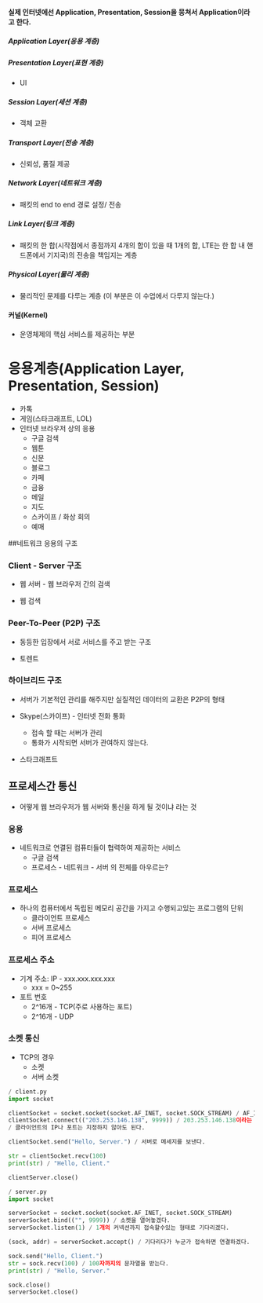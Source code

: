 #### 실제 인터넷에선 Application, Presentation, Session을 뭉쳐서 Application이라고 한다.

##### Application Layer(응용 계층)

##### Presentation Layer(표현 계층)

- UI

##### Session Layer(세션 계층)

- 객체 교환

##### Transport Layer(전송 계층)

- 신뢰성, 품질 제공

##### Network Layer(네트워크 계층)

- 패킷의 end to end 경로 설정/ 전송

##### Link Layer(링크 계층)

- 패킷의 한 합(시작점에서 종점까지 4개의 합이 있을 때 1개의 합, LTE는 한 합 내 핸드폰에서 기지국)의 전송을 책임지는 계층

##### Physical Layer(물리 계층)

- 물리적인 문제를 다루는 계층 (이 부분은 이 수업에서 다루지 않는다.)

#### 커널(Kernel)

- 운영체제의 핵심 서비스를 제공하는 부분

# 응용계층(Application Layer, Presentation, Session)

- 카톡
- 게임(스타크래프트, LOL)
- 인터넷 브라우저 상의 응용
  - 구글 검색
  - 웹툰
  - 신문
  - 블로그
  - 카페
  - 금융
  - 메일
  - 지도
  - 스카이프 / 화상 회의
  - 예매

##네트워크 응용의 구조

### Client - Server 구조

- 웹 서버 - 웹 브라우저 간의 검색

- 웹 검색

### Peer-To-Peer (P2P) 구조

- 동등한 입장에서 서로 서비스를 주고 받는 구조

- 토렌트

### 하이브리드 구조

- 서버가 기본적인 관리를 해주지만 실질적인 데이터의 교환은 P2P의 형태

- Skype(스카이프) - 인터넷 전화 통화
  - 접속 할 때는 서버가 관리
  - 통화가 시작되면 서버가 관여하지 않는다.
- 스타크래프트

## 프로세스간 통신

- 어떻게 웹 브라우저가 웹 서버와 통신을 하게 될 것이냐 라는 것

### 응용

- 네트워크로 연결된 컴퓨터들이 협력하여 제공하는 서비스
  - 구글 검색
  - 프로세스 - 네트워크 - 서버 의 전체를 아우르는?

### 프로세스

- 하나의 컴퓨터에서 독립된 메모리 공간을 가지고 수행되고있는 프로그램의 단위
  - 클라이언트 프로세스
  - 서버 프로세스
  - 피어 프로세스

### 프로세스 주소

- 기계 주소: IP - xxx.xxx.xxx.xxx
  - xxx = 0~255
- 포트 번호
  - 2^16개 - TCP(주로 사용하는 포트)
  - 2^16개 - UDP

### 소켓 통신

- TCP의 경우
  - 소켓
  - 서버 소켓

```python
/ client.py
import socket

clientSocket = socket.socket(socket.AF_INET, socket.SOCK_STREAM) / AF_INET = 인터넷 통신, SOCK_STREAM = TCP
clientSocket.connect(("203.253.146.138", 9999)) / 203.253.146.138이라는 IP 주소를 가진 컴퓨터의 9999번 포트에 연결한다.
/ 클라이언트의 IP나 포트는 지정하지 않아도 된다.

clientSocket.send("Hello, Server.") / 서버로 메세지를 보낸다.

str = clientSocket.recv(100)
print(str) / "Hello, Client."

clientServer.close()
```

```python
/ server.py
import socket

serverSocket = socket.socket(socket.AF_INET, socket.SOCK_STREAM)
serverSocket.bind(("", 9999)) / 소켓을 열어놓겠다.
serverSocket.listen(1) / 1개의 커넥션까지 접속할수있는 형태로 기다리겠다.

(sock, addr) = serverSocket.accept() / 기다리다가 누군가 접속하면 연결하겠다.

sock.send("Hello, Client.")
str = sock.recv(100) / 100자까지의 문자열을 받는다.
print(str) / "Hello, Server."

sock.close()
serverSocket.close()
```



